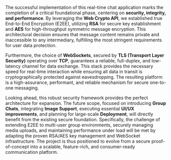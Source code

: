 The successful implementation of this real-time chat application marks the completion of a critical foundational phase, centering on **security, integrity, and performance**. By leveraging the **Web Crypto API**, we established true End-to-End Encryption (E2EE), utilizing **RSA** for secure key establishment and **AES** for high-throughput symmetric message encryption. This architectural decision ensures that message content remains private and inaccessible to any intermediary, fulfilling the most stringent requirements for user data protection.

Furthermore, the choice of **WebSockets**, secured by **TLS (Transport Layer Security)** operating over **TCP**, guarantees a reliable, full-duplex, and low-latency channel for data exchange. This stack provides the necessary speed for real-time interaction while ensuring all data in transit is cryptographically protected against eavesdropping. The resulting platform is a high-assurance, performant, and reliable mechanism for secure one-to-one messaging.

Looking ahead, this robust security framework provides the perfect architecture for expansion. The future scope, focused on introducing **Group Chats**, integrating **Image Support**, executing essential **UI/UX improvements**, and planning for large-scale **Deployment**, will directly benefit from the existing secure foundation. Specifically, the challenge of extending E2EE to multi-user group environments, securely managing media uploads, and maintaining performance under load will be met by adapting the proven RSA/AES key management and WebSocket infrastructure. The project is thus positioned to evolve from a secure proof-of-concept into a scalable, feature-rich, and consumer-ready communication platform.
